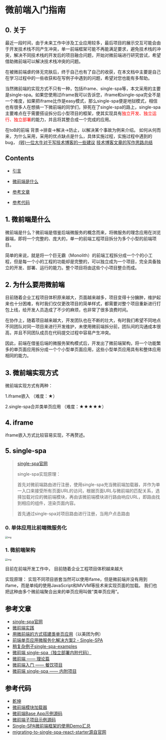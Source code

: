# 微前端入门指南

## 0. 关于

最近一段时间，由于未来工作中涉及工业应用较多，最后项目的展示交互可能会由于开发技术栈不同产生冲突，单一前端框架可能不再能满足要求，避免技术栈的冲突，解决不同技术栈的开发后的项目融合问题，开始对微前端进行研究尝试，希望借助微前端可以解决技术栈冲突的问题。

在被微前端虐的体无完肤后，终于自己也有了自己的收获，在本文档中主要是自己在学习过程中的一些收获和在写例子中遇到的问题，希望对您也能有多帮助。

当然微前端的实现方式不只有一种，包括iframe、single-spa等，本文采用的主要是single-spa。如果您使用过iframe我可以告诉您，iframe和single-spa完全不是一个难度，如果把iframe比作是easy模式，那么single-spa便是地狱模式，相信也有很多人在想搞一下微前端的同学们，猝死在了single-spa的路上，single-spa主要难点在于需要搭设拆分后小型项目的框架，使其实现具有<font color="red">独立开发、独立运行、独立部署</font>的能力，并且将其整合成一个完成的应用。

在toB的前端
背景->排查->解决->防止，以解决某个事故为例来介绍。
如何从何而来，为什么采用，采用的优点缺点是什么，具体实施过程，实施过程中遇到的bug，
[(转)一位大牛对于写技术博客的一些建议](https://www.cnblogs.com/princepeng/p/11174085.html)
[技术博客文章的写作思路总结](https://my.oschina.net/FEEDFACF/blog/1610191)



## Contents

- [引言](#preface)

- [微前端是什么](#what)

- [参考文章](#title9)

- [参考代码](#title10)

  

## <a id="what"><font color="black">1. 微前端是什么</font></a>

微前端是什么？微前端是借鉴后端微服务的概念而来，将微服务的理念应用在浏览器端，即将一个完整的、庞大的，单一的前端工程项目拆分为多个小型的前端项目。

简单的来说，就是将一个巨无霸（Monolith）的前端工程拆分成一个个的小工程，但是每一个小的工程的功能却是完整的，可以独立成为一个项目，完全具备独立的开发、部署、运行的能力。整个项目将由这些个小项目整合而成。



## <a id="what"><font color="black">2. 为什么要用微前端</font></a>

目前随着企业工程项目体积原来越大，页面越来越多，项目变得十分臃肿，维护起来也十分困难，有时我们仅仅更改项目的简单样式，都需要对整个项目重新进行打包上线，给开发人员造成了不少的麻烦，也非常了很多浪费时间。

在协作上，随着项目越来越大，开发团队也在不断的壮大，有时我们希望不同地点不同团队对同一项目来进行开发维护，未使用微前端拆分前，团队间的沟通成本很高，并且不同团队成员在代码提交过程中容易产生冲突。

因此，前端在借鉴后端的微服务架构模式后，开发出了微前端架构，将一个功能繁多的单页面应用拆分成一个个小型单页面应用，这些小型单页应用具有和整体应用相同的能力。



## <a id="what"><font color="black">3. 微前端实现方式</font></a>

微前端实现方式有两种：

1.iframe嵌入 （难度：★）

2.single-spa合并类单页应用 （难度：★★★★★）



## <a id="what"><font color="black">4. iframe</font></a>

iframe嵌入方式比较容易实现，不再赘述。



## <a id="what"><font color="black">5. single-spa</font></a>

>  [single-spa官网](https://single-spa.js.org/)
>
> single-spa实现原理：
>
> 首先对微前端路由进行注册，使用single-spa充当微前端加载器，并作为单一入口来接受所有页面URL的访问，根据页面URL与微前端的匹配关系，选择加载对应的微前端模块，再由该微前端模块进行路由响应URL，即路由找到相应的组件，渲染页面内容。
>
> 首先通过single-spa对项目路由进行注册，当用户点击路由

### 0. 单体应用比前端微服务化

<img src="https://user-gold-cdn.xitu.io/2018/9/18/165ea5594bbb97ef?imageView2/0/w/1280/h/960/format/webp/ignore-error/1" alt="img" style="zoom:50%;" />

### 1. 微前端架构

<img src="https://user-gold-cdn.xitu.io/2018/9/18/165ea5594bd56c52?imageView2/0/w/1280/h/960/format/webp/ignore-error/1" alt="img" style="zoom:50%;" />

目前在前端开发工作中，
目前随着企业工程项目体积越来越大



实现原理：
实现不同项目嵌套当然可以使用ifame，但是微前端并没有用到ifame，而是单纯的使用JavaScript和MVVM等技术来实现页面的加载。
我们也把这种由多个微前端聚合出来的单页应用叫做“类单页应用”。











## <a id="title9"><font color="black">参考文章</font></a>

- [single-spa官网](https://single-spa.js.org/)
- [微前端实践](https://juejin.im/post/5cadd7835188251b2f3a4bb0)
- [用微前端的方式搭建类单页应用](https://www.cnblogs.com/meituantech/p/9604591.html)（以美团为例）
- [前端单页应用微服务化解决方案2 - Single-SPA](https://juejin.im/post/5ba057695188255c953821c6)
- [稍复杂例子single-spa-examples](https://github.com/CanopyTax/single-spa-examples.git)
- [微前端 single-spa（独立部署内附代码）](https://juejin.im/post/5d3925615188257f3850de5a)
- [微前端 —— 理论篇](https://segmentfault.com/a/1190000019957130)
- [微前端入门  —— 餐饮项目](https://juejin.im/post/5d8adb8ff265da5ba12cd173#heading-0)
- [微前端 single-spa —— 内附项目](https://juejin.im/post/5d3925615188257f3850de5a)

  

## <a id="title10"><font color="black">参考代码</font></a>

- [乾坤](https://github.com/umijs/qiankun)
- [微前端模块加载器](https://link.juejin.im/?target=https%3A%2F%2Fgithub.com%2FFantasy9527%2Flotus-scaffold-micro-frontend-portal)
- [微前端Base App示例源码](https://link.juejin.im/?target=https%3A%2F%2Fgithub.com%2FFantasy9527%2Fmicrofrontend-base-demo)
- [微前端子项目示例源码](https://link.juejin.im/?target=https%3A%2F%2Fgithub.com%2FFantasy9527%2Fmicrofrontend-submodule-demo)
- [Single-SPA微前端框架的使用Demo汇总](https://alili.tech/archive/22975f44/)
- [migrating-to-single-spa-react-starter源自官网](https://github.com/alocke12992/migrating-to-single-spa-react-starter)

